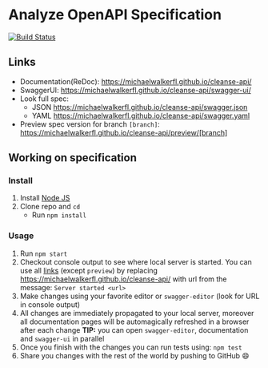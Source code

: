 # Analyze OpenAPI Specification
[![Build Status](https://travis-ci.org/michaelwalkerfl/cleanse-api.svg?branch=master)](https://travis-ci.org/michaelwalkerfl/cleanse-api)


## Links

- Documentation(ReDoc): https://michaelwalkerfl.github.io/cleanse-api/
- SwaggerUI: https://michaelwalkerfl.github.io/cleanse-api/swagger-ui/
- Look full spec:
    + JSON https://michaelwalkerfl.github.io/cleanse-api/swagger.json
    + YAML https://michaelwalkerfl.github.io/cleanse-api/swagger.yaml
- Preview spec version for branch `[branch]`: https://michaelwalkerfl.github.io/cleanse-api/preview/[branch]


## Working on specification
### Install

1. Install [Node JS](https://nodejs.org/)
2. Clone repo and `cd`
    + Run `npm install`

### Usage

1. Run `npm start`
2. Checkout console output to see where local server is started. You can use all [links](#links) (except `preview`) by replacing https://michaelwalkerfl.github.io/cleanse-api/ with url from the message: `Server started <url>`
3. Make changes using your favorite editor or `swagger-editor` (look for URL in console output)
4. All changes are immediately propagated to your local server, moreover all documentation pages will be automagically refreshed in a browser after each change
**TIP:** you can open `swagger-editor`, documentation and `swagger-ui` in parallel
5. Once you finish with the changes you can run tests using: `npm test`
6. Share you changes with the rest of the world by pushing to GitHub :smile:
